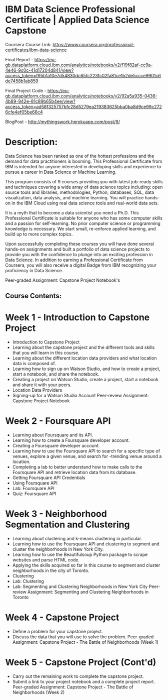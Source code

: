 # IBM Data Science Professional Certificate | Applied Data Science Capstone
 Coursera Course Link: https://www.coursera.org/professional-certificates/ibm-data-science

 Final Report - https://eu-gb.dataplatform.cloud.ibm.com/analytics/notebooks/v2/f19f82af-cc9a-4e46-9c0c-41d17204d841/view?access_token=f95b1a10e7d54830dc65fc223fc02fa81ce1b2de5ccce9901c6de7458b1ab859

 Final Project Code - https://eu-gb.dataplatform.cloud.ibm.com/analytics/notebooks/v2/92a5a935-0436-4b89-942e-81c89b65b4ee/view?access_token=ad58f325757bfc28d5279ea219383625bba0ba8d9ce99c2726cfe4ef05be66c4

 BlogPost - http://mythingswork.herokuapp.com/post/9/

 

# Description:
Data Science has been ranked as one of the hottest professions and the demand for data practitioners is booming. This Professional Certificate from IBM is intended for anyone interested in developing skills and experience to pursue a career in Data Science or Machine Learning.

This program consists of 9 courses providing you with latest job-ready skills and techniques covering a wide array of data science topics including: open source tools and libraries, methodologies, Python, databases, SQL, data visualization, data analysis, and machine learning. You will practice hands-on in the IBM Cloud using real data science tools and real-world data sets.

It is a myth that to become a data scientist you need a Ph.D. This Professional Certificate is suitable for anyone who has some computer skills and a passion for self-learning. No prior computer science or programming knowledge is necessary. We start small, re-enforce applied learning, and build up to more complex topics.

Upon successfully completing these courses you will have done several hands-on assignments and built a portfolio of data science projects to provide you with the confidence to plunge into an exciting profession in Data Science. In addition to earning a Professional Certificate from Coursera, you will also receive a digital Badge from IBM recognizing your proficiency in Data Science.

Peer-graded Assignment: Capstone Project Notebook's
## Course Contents:
# Week 1 - Introduction to Capstone Project
- Introduction to Capstone Project
- Learning about the capstone project and the different tools and skills that you will learn in this course.
- Learning about the different location data providers and what location data is composed of.
- Learning how to sign up on Watson Studio, and how to create a project, start a notebook, and share the notebook.
- Creating a project on Watson Studio, create a project, start a notebook and share it with your peers.
- Location Data Providers
- Signing-up for a Watson Studio Account
 Peer-review Assignment: Capstone Project Notebook
# Week 2 - Foursquare API
- Learning about Foursquare and its API.
- Learning how to create a Foursquare developer account.
- Creating a Foursquare developer account.
- Learning how to use the Foursquare API to search for a specific type of venues, explore a given venue, and search for -trending venue around a location.
- Completing a lab to better understand how to make calls to the Foursquare API and retrieve location data from its database.
- Getting Foursquare API Credentials
- Using Foursquare API
- Lab: Foursquare API
- Quiz: Foursquare API
# Week 3 - Neighborhood Segmentation and Clustering
- Learning about clustering and k-means clustering in particular.
- Learning how to use the Foursquare API and clustering to segment and cluster the neighborhoods in New York City.
- Learning how to use the Beautifulsoup Python package to scrape websites and parse HTML code.
- Applying the skills acquired so far in this course to segment and cluster neighborhoods in the city of Toronto.
- Clustering
- Lab: Clustering
- Lab: Segmenting and Clustering Neighborhoods in New York City
Peer-review Assignment: Segmenting and Clustering Neighborhoods in Toronto
# Week 4 - Capstone Project
- Define a problem for your capstone project.
- Discuss the data that you will use to solve the problem.
Peer-graded Assignment: Capstone Project - The Battle of Neighborhoods (Week 1)
# Week 5 - Capstone Project (Cont'd)
- Carry out the remaining work to complete the capstone project.
- Submit a link to your project notebook and a complete project report.
Peer-graded Assignment: Capstone Project - The Battle of Neighborhoods (Week 2)
